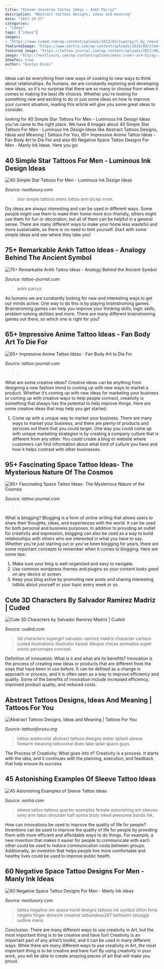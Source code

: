 ```yaml
---
title: "Steven Universe Tattoo Ideas ~ Ankh Parryz"
description: "Abstract tattoos designs, ideas and meaning"
date: "2023-10-27"
categories:
- "ideas"
tags: ["ideas"]
images:
- "https://www.cuded.com/wp-content/uploads/2013/02/supergirl_by_reevolver600_9651.jpg"
featuredImage: "https://www.sortra.com/wp-content/uploads/2014/09/sleeve-tattoo10.jpg"
featured_image: "https://tattoo-journal.com/wp-content/uploads/2017/06/Ankh-Tattoo-72-768x960.jpg"
image: "http://nextluxury.com/wp-content/uploads/mens-inner-arm-bicep-simple-nautical-star-map-tattoo-design-ideas.jpg"
ShowToc: true
author: "Austyn Dicki"
---
```



Ideas can be everything from new ways of cooking to new ways to think about relationships. As humans, we are constantly exploring and developing new ideas, so it's no surprise that there are so many to choose from when it comes to making the best life choices. Whether you're looking for something new and exciting to do or just some ideas on how to improve your current situation, reading this article will give you some great ideas to consider.

	

		
looking for 40 Simple Star Tattoos For Men - Luminous Ink Design Ideas you've came to the right place. We have 8 Images about 40 Simple Star Tattoos For Men - Luminous Ink Design Ideas like Abstract Tattoos Designs, Ideas and Meaning | Tattoos For You, 65+ Impressive Anime Tattoo Ideas - Fan Body Art to Die For and also 60 Negative Space Tattoo Designs For Men - Manly Ink Ideas. Here you go:
		
    
## 40 Simple Star Tattoos For Men - Luminous Ink Design Ideas

<img loading=lazy src="http://nextluxury.com/wp-content/uploads/mens-inner-arm-bicep-simple-nautical-star-map-tattoo-design-ideas.jpg" onerror="this.onerror=null;this.src='https://tse4.mm.bing.net/th?id=OIP.ZdbXWWKw-I9hp8mlNXDlkwHaHa&amp;pid=15.1';" alt="40 Simple Star Tattoos For Men - Luminous Ink Design Ideas">

_Source: nextluxury.com_

>star simple tattoos mens tattoo arm bicep inner. 

	

Diy ideas are always interesting and can be used in different ways. Some people might use them to make their home more eco-friendly, others might use them for fun or decoration, but all of them can be helpful in a general sense. There are many different ways to make your home less wasteful and more sustainable, so there is no need to limit yourself. Start with some simple ideas and see where they take you!

    
## 75+ Remarkable Ankh Tattoo Ideas - Analogy Behind The Ancient Symbol

<img loading=lazy src="https://tattoo-journal.com/wp-content/uploads/2017/06/Ankh-Tattoo-72-768x960.jpg" onerror="this.onerror=null;this.src='https://tse2.mm.bing.net/th?id=OIP.hAL3NoxB0hhiCNIThIk6cQHaJQ&amp;pid=15.1';" alt="75+ Remarkable Ankh Tattoo Ideas - Analogy Behind the Ancient Symbol">

_Source: tattoo-journal.com_

>ankh parryz. 

	

As humans we are constantly looking for new and interesting ways to get our minds active. One way to do this is by playing brainstroming games. Brainstroming games can help you improve your thinking skills, logic skills, problem solving abilities and more. There are many different brainstroming games out there, so which one is right for you?

    
## 65+ Impressive Anime Tattoo Ideas - Fan Body Art To Die For

<img loading=lazy src="https://tattoo-journal.com/wp-content/uploads/2016/09/anime-tattoos36-650x812.jpg" onerror="this.onerror=null;this.src='https://tse2.mm.bing.net/th?id=OIP.kKb5YXNM_PvFaZga7e5W2wHaJQ&amp;pid=15.1';" alt="65+ Impressive Anime Tattoo Ideas - Fan Body Art to Die For">

_Source: tattoo-journal.com_

>. 

	

What are some creative ideas?
Creative ideas can be anything from designing a new fashion trend to coming up with new ways to market a product. Whether it’s coming up with new ideas for marketing your business or coming up with creative ways to help people connect, creativity is something that always has the potential to help improve things. Here are some creative ideas that may help you get started: 
1. Come up with a unique way to market your business. There are many ways to market your business, and there are plenty of products and services out there that you could target. One way you could come up with unique marketing strategies is by creating a company culture that is different from any other. You could create a blog or website where customers can find information about what kind of culture you have and how it helps contrast with other businesses.

    
## 95+ Fascinating Space Tattoo Ideas- The Mysterious Nature Of The Cosmos

<img loading=lazy src="https://tattoo-journal.com/wp-content/uploads/2016/08/Space-Tattoo_-7.jpg" onerror="this.onerror=null;this.src='https://tse1.mm.bing.net/th?id=OIP.hUk1V8Z2eq8tgDRsXHp10wHaHa&amp;pid=15.1';" alt="95+ Fascinating Space Tattoo Ideas- The Mysterious Nature of the Cosmos">

_Source: tattoo-journal.com_

>. 

	

What is blogging?
Blogging is a form of online writing that allows users to share their thoughts, ideas, and experiences with the world. It can be used for both personal and business purposes. In addition to providing an outlet for creativity and expression, blogging can also be used as a way to build relationships with others who are interested in what you have to say.
Whether you’re just starting out or you’ve been blogging for years, there are some important concepts to remember when it comes to blogging. Here are some tips:

1. Make sure your blog is well-organized and easy to navigate.
2. Use common wordpress themes and plugins so your content looks good on any device or screen.
3. Keep your blog active by promoting new posts and sharing interesting tidbits about yourself or your topic every week or so.

    
## Cute 3D Characters By Salvador Ramirez Madriz | Cuded

<img loading=lazy src="https://www.cuded.com/wp-content/uploads/2013/02/supergirl_by_reevolver600_9651.jpg" onerror="this.onerror=null;this.src='https://tse4.mm.bing.net/th?id=OIP.wQp51n_m7SATGUxvx9LyyAHaL6&amp;pid=15.1';" alt="Cute 3D Characters by Salvador Ramirez Madriz | Cuded">

_Source: cuded.com_

>3d characters supergirl salvador ramirez madriz character cartoon cuded illustrations illustrator kawaii dibujos chicas animados super comic personajes concept. 

	

Definition of innovation: What is it and what are its benefits?
Innovation is the process of creating new ideas or products that are different from the ones that have been in use before. It can be defined as a change in approach or process, and it is often seen as a way to improve efficiency and quality. Some of the benefits of innovation include increased efficiency, improved product quality, and reduced costs.

    
## Abstract Tattoos Designs, Ideas And Meaning | Tattoos For You

<img loading=lazy src="https://www.tattoosforyou.org/wp-content/uploads/2016/05/Abstract-Watercolor-Tattoo.jpg" onerror="this.onerror=null;this.src='https://tse1.mm.bing.net/th?id=OIP.X_7cUG5VIQ2DW4lofdJiYwHaJ4&amp;pid=15.1';" alt="Abstract Tattoos Designs, Ideas and Meaning | Tattoos For You">

_Source: tattoosforyou.org_

>tattoo watercolor abstract tattoos designs water splash sleeve forearm meaning tattooviral does take splat space guys. 

	

The Process of Creativity: What goes into it?
Creativity is a process. It starts with the idea, and it continues with the planning, execution, and feedback that help ensure its success.

    
## 45 Astonishing Examples Of Sleeve Tattoo Ideas

<img loading=lazy src="https://www.sortra.com/wp-content/uploads/2014/09/sleeve-tattoo10.jpg" onerror="this.onerror=null;this.src='https://tse1.mm.bing.net/th?id=OIP.H8LTnACtcoFB4t3ET6bk7wHaMq&amp;pid=15.1';" alt="45 Astonishing Examples of Sleeve Tattoo Ideas">

_Source: sortra.com_

>sleeve tattoo tattoos quarter examples female astonishing ant sleeves sexy arm tatoo shoulder half sortra body inked awesome bands ink. 

	

How can innovations be used to improve the quality of life for people?
Inventions can be used to improve the quality of life for people by providing them with more efficient and affordable ways to do things. For example, a new invention that makes it easier for people to communicate with each other could be used to reduce communication costs between groups. Additionally, an invention that helps people live more comfortable and healthy lives could be used to improve public health.

    
## 60 Negative Space Tattoo Designs For Men - Manly Ink Ideas

<img loading=lazy src="http://nextluxury.com/wp-content/uploads/mens-negative-space-tattoo-design-on-hands-with-black-ink-dotwork.jpg" onerror="this.onerror=null;this.src='https://tse1.mm.bing.net/th?id=OIP.J5PBpUa3NKpJIb6RS6dw-wAAAA&amp;pid=15.1';" alt="60 Negative Space Tattoo Designs For Men - Manly Ink Ideas">

_Source: nextluxury.com_

>tattoo negative om space hand designs tattoos ink symbol dillon forte negativ finger dotwork creative tattooideas247 bellissimi tatuaggi outline mens. 

	

Conclusion: There are many different ways to use creativity in Art, but the most important thing is to be creative and have fun!
Creativity is an important part of any artist’s toolkit, and it can be used in many different ways. While there are many different ways to use creativity in Art, the most important thing is to be creative and have fun! By using creativity in your work, you will be able to create amazing pieces of art that will make you proud.

